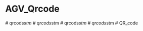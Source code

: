 # AGV_Qrcode

#   q r c o d s _ s t m  
 #   q r c o d s _ s t m  
 #   q r c o d s _ s t m  
 #   q r c o d s _ s t m  
 #   Q R _ c o d e  
 